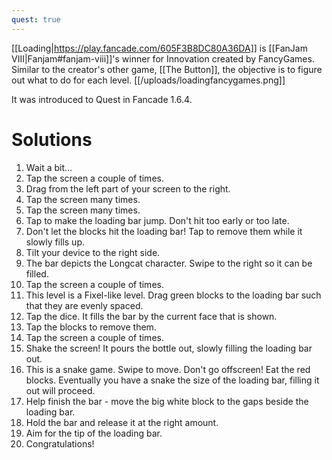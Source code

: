 ```yaml
---
quest: true
---
```


[[Loading|https://play.fancade.com/605F3B8DC80A36DA]] is [[FanJam VIII|Fanjam#fanjam-viii]]'s winner for Innovation created by FancyGames. Similar to the creator's other game, [[The Button]], the objective is to figure out what to do for each level.
[[/uploads/loadingfancygames.png]]

It was introduced to Quest in Fancade 1.6.4.

# Solutions

1. Wait a bit...
2. Tap the screen a couple of times.
3. Drag from the left part of your screen to the right.
4. Tap the screen many times.
5. Tap the screen many times.
6. Tap to make the loading bar jump. Don't hit too early or too late.
7. Don't let the blocks hit the loading bar! Tap to remove them while it slowly fills up.
8. Tilt your device to the right side.
9. The bar depicts the Longcat character. Swipe to the right so it can be filled.
10. Tap the screen a couple of times.
11. This level is a Fixel-like level. Drag green blocks to the loading bar such that they are evenly spaced.
12. Tap the dice. It fills the bar by the current face that is shown.
13. Tap the blocks to remove them.
14. Tap the screen a couple of times.
15. Shake the screen! It pours the bottle out, slowly filling the loading bar out.
16. This is a snake game. Swipe to move. Don't go offscreen! Eat the red blocks. Eventually you have a snake the size of the loading bar, filling it out will proceed.
17. Help finish the bar - move the big white block to the gaps beside the loading bar.
18. Hold the bar and release it at the right amount.
19. Aim for the tip of the loading bar.
20. Congratulations!